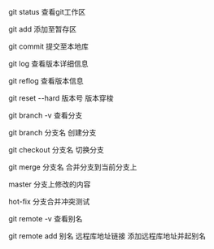 git status        查看git工作区

git add            添加至暂存区

git commit     提交至本地库

git log             查看版本详细信息

git reflog        查看版本信息

git reset --hard 版本号               版本穿梭



git branch -v          查看分支

git branch 分支名          创建分支

git checkout 分支名       切换分支

git merge 分支名            合并分支到当前分支上

master 分支上修改的内容

hot-fix 分支合并冲突测试



git remote -v                   查看别名

git remote add 别名 远程库地址链接           添加远程库地址并起别名
